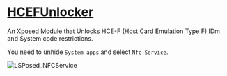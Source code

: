 # [HCEFUnlocker](https://github.com/OLIET2357/HCEFUnlocker)

An Xposed Module that Unlocks HCE-F (Host Card Emulation Type F) IDm and System code restrictions.

You need to unhide `System apps` and select `Nfc Service`.

![LSPosed_NFCService](https://user-images.githubusercontent.com/50865315/211455333-10c36646-de63-4761-9c9e-535fdebef954.png)

